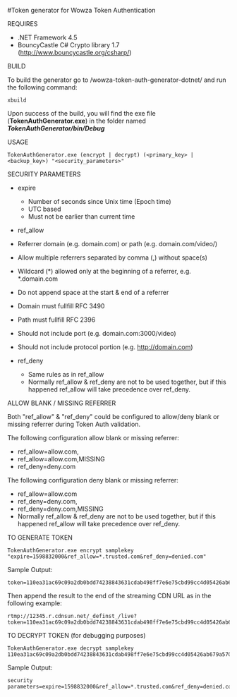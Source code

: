 #Token generator for Wowza Token Authentication


REQUIRES

 * .NET Framework 4.5
 * BouncyCastle C# Crypto library 1.7 (http://www.bouncycastle.org/csharp/)


BUILD

  To build the generator go to /wowza-token-auth-generator-dotnet/ and run the following command:
```  
xbuild
```  
  Upon success of the build, you will find the exe file (**TokenAuthGenerator.exe**) in the folder named ***TokenAuthGenerator/bin/Debug***


USAGE
```
TokenAuthGenerator.exe (encrypt | decrypt) (<primary_key> | <backup_key>) "<security_parameters>"
```


SECURITY PARAMETERS

 * expire
   * Number of seconds since Unix time (Epoch time) 
   * UTC based 
   * Must not be earlier than current time


 * ref_allow
  *  Referrer domain (e.g. domain.com) or path (e.g. domain.com/video/)
  *  Allow multiple referrers separated by comma (,) without space(s)
  *  Wildcard (*) allowed only at the beginning of a referrer, e.g. *.domain.com
  *  Do not append space at the start & end of a referrer
  *  Domain must fullfill RFC 3490
  *  Path must fullfill RFC 2396
  *  Should not include port (e.g. domain.com:3000/video)
  *  Should not include protocol portion  (e.g. http://domain.com)

 * ref_deny
   * Same rules as in ref_allow
   * Normally ref_allow  & ref_deny are not to be used together, but if this happened ref_allow will take precedence over ref_deny.


ALLOW BLANK / MISSING REFERRER

  Both "ref_allow" & "ref_deny" could be configured to allow/deny blank or missing referrer during Token Auth validation.

The following configuration allow blank or missing referrer:
  * ref_allow=allow.com,
  * ref_allow=allow.com,MISSING
  * ref_deny=deny.com

The following configuration deny blank or missing referrer:
  * ref_allow=allow.com
  * ref_deny=deny.com,
  * ref_deny=deny.com,MISSING
  * Normally ref_allow  & ref_deny are not to be used together, but if this happened ref_allow will take precedence over ref_deny.


TO GENERATE TOKEN

```
TokenAuthGenerator.exe encrypt samplekey "expire=1598832000&ref_allow=*.trusted.com&ref_deny=denied.com"
```
Sample Output:
```
token=110ea31ac69c09a2db0bdd74238843631cdab498ff7e6e75cbd99cc4d05426ab679a57015d4e48438c97b921652daec62de3829f8ff437e27449cfdfc2f1e5d9fc47f14e91a51ea7
```
Then append the result to the end of the streaming CDN URL as in the following example:
```    
rtmp://12345.r.cdnsun.net/_definst_/live?token=110ea31ac69c09a2db0bdd74238843631cdab498ff7e6e75cbd99cc4d05426ab679a57015d4e48438c97b921652daec62de3829f8ff437e27449cfdfc2f1e5d9fc47f14e91a51ea7
```

TO DECRYPT TOKEN (for debugging purposes)

```
TokenAuthGenerator.exe decrypt samplekey 110ea31ac69c09a2db0bdd74238843631cdab498ff7e6e75cbd99cc4d05426ab679a57015d4e48438c97b921652daec62de3829f8ff437e27449cfdfc2f1e5d9fc47f14e91a51ea7
```
Sample Output:
```
security parameters=expire=1598832000&ref_allow=*.trusted.com&ref_deny=denied.com
```
